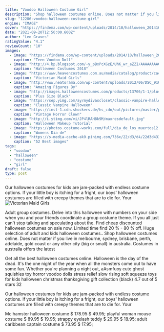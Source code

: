 ```yaml
---
title: "Voodoo Halloween Costume Girl"
description: "Shop halloween costumes online. Does not matter if you live in melbourne, sydney, brisbane, perth, adelaide, gold coast or any other city (big or small) in australia. Costumes in australia offers the latest"
slug: "12286-voodoo-halloween-costume-girl"
engine: "IMAGE"
cover: "https://findema.com/wp-content/uploads/2014/10/halloween_201410326.jpg"
date: "2021-09-20T12:50:00.600Z"
author: "Leo Graves"
ratingValue: "4.1"
reviewCount: "10"
images:
  - image: "https://findema.com/wp-content/uploads/2014/10/halloween_201410326.jpg"
    caption: "Teen Voodoo Doll"
  - image: "http://4.bp.blogspot.com/-y_pBxPcXGzE/UhK_wr_aZZI/AAAAAAAAGyE/0u0SHkOjS9E/s1600/witch_doctor.jpg"
    caption: "Halloween Costumes 2018"
  - image: "https://www.heavencostumes.com.au/media/catalog/product/cache/3ca7c4de79fd9294a778cbfdebc9dde4/c/u/cut-kar-3032-girls-long-black-and-white-victorian-maid-kid-s-dress-up-costume-1200.jpg"
    caption: "Victorian Maid Girls"
  - image: "http://www.neatorama.com/wp-content/uploads/2012/06/DSC_9101.jpg"
    caption: "Amazing Figures By"
  - image: "http://images.halloweencostumes.com/products/13706/1-1/plus-size-black--white-striped-tights.jpg"
    caption: "Plus Size Black"
  - image: "https://sep.yimg.com/ay/mydivascloset/classic-vampire-halloween-costume-for-men-10.jpg"
    caption: "Classic Vampire Halloween"
  - image: "https://inst-1.cdn.shockers.de/hs_cdn/out/pictures/master/product/2/vintage-horror-clown-maedchen-kostuem-killerclown-verkleidung-kinder-halloween-evil-clown-girl-costume-35845-2_1.jpg"
    caption: "Vintage Horror Clown"
  - image: "http://i.ytimg.com/vi/JP4lRAH8k9M/maxresdefault.jpg"
    caption: "Halloween Makeup Tutorial"
  - image: "https://photos.costume-works.com/full/dia_de_los_muertos12.jpg"
    caption: "Womens Dia de"
  - image: "https://s-media-cache-ak0.pinimg.com/736x/22/d3/d4/22d3d433ed91c48f84c9b782d75df679.jpg"
    caption: "52 Best images"
tags:
  - "voodoo"
  - "halloween"
  - "costume"
  - "girl"
draft: false
type: post
---
```


Our halloween costumes for kids are jam-packed with endless costume options. If your little boy is itching for a fright, our boys' halloween costumes are filled with creepy themes that are to die for. Your
![Victorian Maid Girls](https://www.heavencostumes.com.au/media/catalog/product/cache/3ca7c4de79fd9294a778cbfdebc9dde4/c/u/cut-kar-3032-girls-long-black-and-white-victorian-maid-kid-s-dress-up-costume-1200.jpg "Victorian Maid Girls")

Adult group costumes. Delve into this halloween with numbers on your side when you and your friends coordinate a group costume theme. If you all just can&#39;t stop talking and speculating about the. Find cheap discounted halloween costumes on sale now. Limited time find 20 % - 80 % off. Huge selection of adult and kids halloween costumes.. Shop halloween costumes online. Does not matter if you live in melbourne, sydney, brisbane, perth, adelaide, gold coast or any other city (big or small) in australia. Costumes in australia offers the latest
<!--inArticleAds-->

<!--galleryOne-->

Get all the best halloween costumes online. Halloween is the day of the dead. It's the one night of the year when all the monsters come out to have some fun. Whether you're planning a night out, aAsmfuoy cute ghost squishies toy horror voodoo dolls stress relief slow rising soft squeeze toys for kids halloween christmas thanksgiving gift collection (black) 4.7 out of 5 stars 32
<!--inArticleAds-->

<!--galleryTwo-->

Our halloween costumes for kids are jam-packed with endless costume options. If your little boy is itching for a fright, our boys' halloween costumes are filled with creepy themes that are to die for. Your
<!--galleryThree-->

Mc hamster halloween costume $ 178.95 $ 49.95; playful woman mouse costume $ 89.95 $ 19.95; strappy eyelash teddy $ 29.95 $ 18.95; adult caribbean captain costume $ 73.95 $ 17.95;